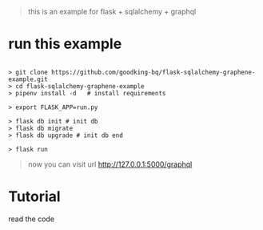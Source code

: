 > this is an example for flask + sqlalchemy + graphql
# run this example
```shell

> git clone https://github.com/goodking-bq/flask-sqlalchemy-graphene-example.git
> cd flask-sqlalchemy-graphene-example
> pipenv install -d   # install requirements

> export FLASK_APP=run.py

> flask db init # init db
> flask db migrate
> flask db upgrade # init db end

> flask run
```

> now you can visit url http://127.0.0.1:5000/graphql

# Tutorial
read the code 